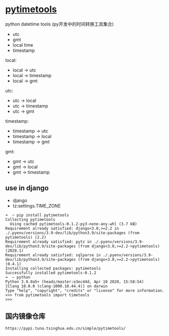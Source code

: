 # [pytimetools](https://pypi.org/project/pytimetools/#description)
python datetime tools (py开发中的时间转换工具集合)

* utc
* gmt
* local time
* timestamp


local:
* local -> utc
* local -> timestamp
* local -> gmt

utc:
* utc -> local
* utc -> timestamp
* utc -> gmt

timestamp:
* timestamp -> utc
* timestamp -> local
* timestamp -> gmt

gmt:
* gmt -> utc
* gmt -> local
* gmt -> timestamp

## use in django 
* django
* tz:settings.TIME_ZONE


```shell
➜  ~ pip install pytimetools
Collecting pytimetools
  Using cached pytimetools-0.1.2-py3-none-any.whl (3.7 kB)
Requirement already satisfied: django<3.0,>=2.2 in ./.pyenv/versions/3.9-dev/lib/python3.9/site-packages (from pytimetools) (2.2)
Requirement already satisfied: pytz in ./.pyenv/versions/3.9-dev/lib/python3.9/site-packages (from django<3.0,>=2.2->pytimetools) (2020.1)
Requirement already satisfied: sqlparse in ./.pyenv/versions/3.9-dev/lib/python3.9/site-packages (from django<3.0,>=2.2->pytimetools) (0.4.1)
Installing collected packages: pytimetools
Successfully installed pytimetools-0.1.2
➜  ~ python
Python 3.9.0a5+ (heads/master:e3ec44d, Apr 10 2020, 15:58:54)
[Clang 10.0.0 (clang-1000.10.44.4)] on darwin
Type "help", "copyright", "credits" or "license" for more information.
>>> from pytimetools import timetools
>>>
```

## 国内镜像仓库

```
https://pypi.tuna.tsinghua.edu.cn/simple/pytimetools/
```
